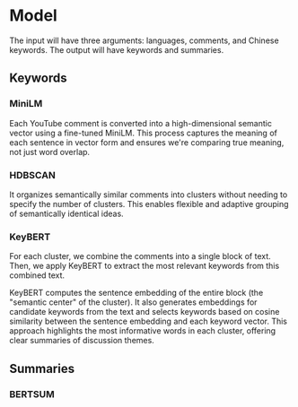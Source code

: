 # Model
The input will have three arguments: languages, comments, and Chinese keywords.
The output will have keywords and summaries.

## Keywords

### MiniLM
Each YouTube comment is converted into a high-dimensional semantic vector using a fine-tuned MiniLM. This process captures the meaning of each sentence in vector form and ensures we're comparing true meaning, not just word overlap.

### HDBSCAN
It organizes semantically similar comments into clusters without needing to specify the number of clusters. This enables flexible and adaptive grouping of semantically identical ideas.

### KeyBERT
For each cluster, we combine the comments into a single block of text. Then, we apply KeyBERT to extract the most relevant keywords from this combined text.

KeyBERT computes the sentence embedding of the entire block (the "semantic center" of the cluster). It also generates embeddings for candidate keywords from the text and selects keywords based on cosine similarity between the sentence embedding and each keyword vector. This approach highlights the most informative words in each cluster, offering clear summaries of discussion themes.

## Summaries

### BERTSUM
